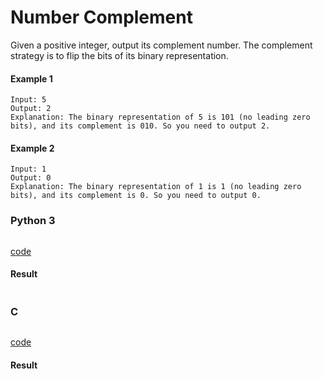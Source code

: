 # Number Complement
Given a positive integer, output its complement number. The complement strategy is to flip the bits of its binary representation.

#### Example 1
```
Input: 5
Output: 2
Explanation: The binary representation of 5 is 101 (no leading zero bits), and its complement is 010. So you need to output 2.
```

#### Example 2
```
Input: 1
Output: 0
Explanation: The binary representation of 1 is 1 (no leading zero bits), and its complement is 0. So you need to output 0.
```

### Python 3
```python

```
[code](Python%203/476.py)

#### Result
```

```

### C
```C

```
[code](C/476.c)

#### Result
```

```

